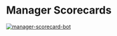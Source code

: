 # Manager Scorecards
[![manager-scorecard-bot](https://github.com/dtreisman/ManagerScorecards/actions/workflows/daily_run.yml/badge.svg)](https://github.com/dtreisman/ManagerScorecards/actions/workflows/daily_run.yml)
